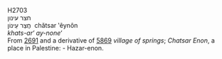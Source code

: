 <body>
  <p>H2703<br>  חצר עינון  <br> חֲצַר עֵינוֹן  ‎  chătsar ‛êynôn  <br><i>khats-ar‘</i> <i>ay-none‘ </i><br>From <a href="h2691.htm">2691</a> and a derivative of <a href="h5869.htm">5869</a>  <i>village</i> <i>of</i> <i>springs</i>; <i>Chatsar</i> <i>Enon</i>, a place in Palestine: - Hazar-enon.<br></p>
 </body>